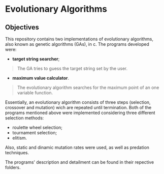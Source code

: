 # Evolutionary Algorithms

## Objectives

   This repository contains two implementations of evolutionary algorithms, also known as genetic algorithms (GAs), in c. The programs developed were:
  - __target string searcher__;
  
   > The GA tries to guess the target string set by the user.
  
  - __maximum value calculator__.
  
   > The evolutionary algorithm searches for the maximum point of an one variable function.
  
  Essentially, an evolutionary algorithm consists of three steps (selection, crossover and mutation) wich are repeated until termination. Both of the programs mentioned above were implemented considering three different selection methods:
  - roulette wheel selection;
  - tournament selection;
  - elitism.  
  
  Also, static and dinamic mutation rates were used, as well as predation techniques.
  
  The programs' description and detailment can be found in their repective folders.
  
